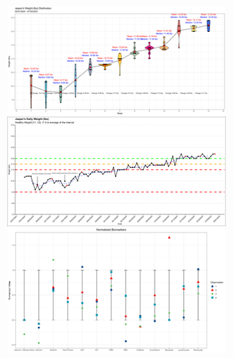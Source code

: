 ![image info](jasper_mean_weight_violin_weekly_time_series_2024_07_30.png)
![image info](jasper_weight_daily_time_series_2024_07_30.png)
![image info](biomarkers_graph_2024_07_12.png)
